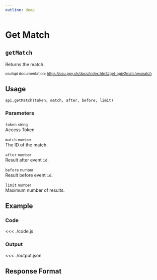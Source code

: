 ```yaml
---
outline: deep
---
```


# Get Match <Badge type="info" text="GET"/> <Badge type="warning" text="undocumented" />

## `getMatch`

Returns the match.

<small>osu!api documentation: https://osu.ppy.sh/docs/index.html#get-apiv2matchesmatch</small>

## Usage

`api.getMatch(token, match, after, before, limit)`

### Parameters

`token` <small>string</small><br>
Access Token

`match` <small>number</small><br>
The ID of the match.

`after` <small>number</small> <Badge type="tip" text="optional" /><br>
Result after event `id`.

`before` <small>number</small> <Badge type="tip" text="optional" /><br>
Result before event `id`.

`limit` <small>number</small> <Badge type="tip" text="optional" /><br>
Maximum number of results.

## Example

### Code
<<< ./code.js

### Output
<<< ./output.json

## Response Format

<!--@include: ./response.md-->